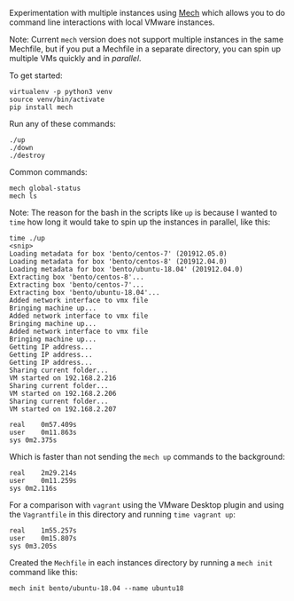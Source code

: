 Experimentation with multiple instances using [Mech](https://github.com/mechboxes/mech) which allows you to do command line interactions with local VMware instances.

Note: Current `mech` version does not support multiple instances in the same Mechfile, but if you put
a Mechfile in a separate directory, you can spin up multiple VMs quickly and in *parallel*.

To get started:

    virtualenv -p python3 venv
    source venv/bin/activate
    pip install mech

Run any of these commands:

    ./up
    ./down
    ./destroy

Common commands:

    mech global-status
    mech ls
    
    
Note: The reason for the bash in the scripts like `up` is because I wanted to `time` how long it would take to spin up the instances in parallel, like this:

    time ./up
    <snip>
    Loading metadata for box 'bento/centos-7' (201912.05.0)
    Loading metadata for box 'bento/centos-8' (201912.04.0)
    Loading metadata for box 'bento/ubuntu-18.04' (201912.04.0)
    Extracting box 'bento/centos-8'...
    Extracting box 'bento/centos-7'...
    Extracting box 'bento/ubuntu-18.04'...
    Added network interface to vmx file
    Bringing machine up...
    Added network interface to vmx file
    Bringing machine up...
    Added network interface to vmx file
    Bringing machine up...
    Getting IP address...
    Getting IP address...
    Getting IP address...
    Sharing current folder...
    VM started on 192.168.2.216
    Sharing current folder...
    VM started on 192.168.2.206
    Sharing current folder...
    VM started on 192.168.2.207

    real	0m57.409s
    user	0m11.863s
    sys	0m2.375s

Which is faster than not sending the `mech up` commands to the background:

    real	2m29.214s
    user	0m11.259s
    sys	0m2.116s

For a comparison with `vagrant` using the VMware Desktop plugin and using the `Vagrantfile` in this directory and running `time vagrant up`:

    real	1m55.257s
    user	0m15.807s
    sys	0m3.205s 


Created the `Mechfile` in each instances directory by running a `mech init` command like this:

    mech init bento/ubuntu-18.04 --name ubuntu18

